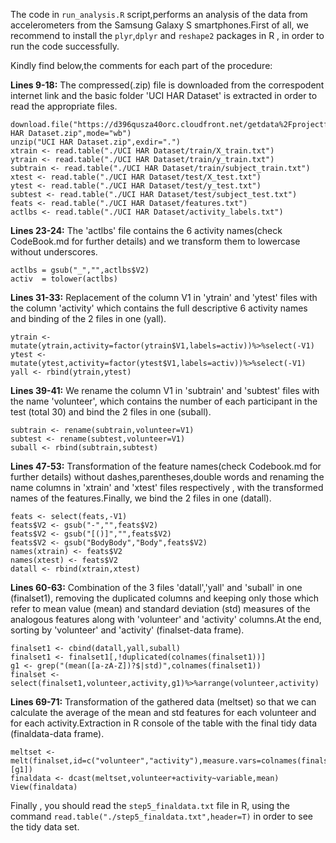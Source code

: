 The code in `run_analysis.R` script,performs an analysis of the data from accelerometers from the Samsung Galaxy S smartphones.First of all,
we recommend to install the `plyr`,`dplyr` and `reshape2` packages in R , in order to run the code successfully.

Kindly find below,the comments for each part of the procedure:


**Lines 9-18:** The compressed(.zip) file is downloaded from the correspodent internet link and the basic folder 'UCI HAR Dataset' is extracted
in order to read the appropriate files.


```
download.file("https://d396qusza40orc.cloudfront.net/getdata%2Fprojectfiles%2FUCI%20HAR%20Dataset.zip",destfile="UCI HAR Dataset.zip",mode="wb")
unzip("UCI HAR Dataset.zip",exdir=".")
xtrain <- read.table("./UCI HAR Dataset/train/X_train.txt")
ytrain <- read.table("./UCI HAR Dataset/train/y_train.txt")
subtrain <- read.table("./UCI HAR Dataset/train/subject_train.txt")
xtest <- read.table("./UCI HAR Dataset/test/X_test.txt")
ytest <- read.table("./UCI HAR Dataset/test/y_test.txt")
subtest <- read.table("./UCI HAR Dataset/test/subject_test.txt")
feats <- read.table("./UCI HAR Dataset/features.txt")
actlbs <- read.table("./UCI HAR Dataset/activity_labels.txt")

```



**Lines 23-24:** The 'actlbs' file contains the 6 activity names(check CodeBook.md for further details) and we transform them to lowercase without underscores. 


```
actlbs = gsub("_","",actlbs$V2)
activ  = tolower(actlbs)

```

**Lines 31-33:** Replacement of the column V1 in 'ytrain' and 'ytest' files with the column 'activity' which contains the full descriptive 6 activity names
and binding of the 2 files in one (yall).

```
ytrain <- mutate(ytrain,activity=factor(ytrain$V1,labels=activ))%>%select(-V1)
ytest <- mutate(ytest,activity=factor(ytest$V1,labels=activ))%>%select(-V1)
yall <- rbind(ytrain,ytest)

```

**Lines 39-41:** We rename the column V1 in 'subtrain' and 'subtest' files with the name 'volunteer', which contains the number of each participant in the test
(total 30) and bind the 2 files in one (suball).

```
subtrain <- rename(subtrain,volunteer=V1)
subtest <- rename(subtest,volunteer=V1)
suball <- rbind(subtrain,subtest)

```


**Lines 47-53:** Transformation of the feature names(check Codebook.md for further details) without dashes,parentheses,double words and renaming the name columns
in 'xtrain' and 'xtest' files respectively , with the transformed names of the features.Finally, we bind the 2 files in one (datall).  

```
feats <- select(feats,-V1)
feats$V2 <- gsub("-","",feats$V2)
feats$V2 <- gsub("[()]","",feats$V2) 
feats$V2 <- gsub("BodyBody","Body",feats$V2)
names(xtrain) <- feats$V2
names(xtest) <- feats$V2
datall <- rbind(xtrain,xtest)

```



**Lines 60-63:** Combination of the 3 files 'datall','yall' and 'suball' in one (finalset1), removing the duplicated columns and keeping only those which refer to
mean value (mean) and standard deviation (std) measures of the analogous features along with 'volunteer' and 'activity' columns.At the end, sorting by 'volunteer'
and 'activity' (finalset-data frame).


```
finalset1 <- cbind(datall,yall,suball)
finalset1 <- finalset1[,!duplicated(colnames(finalset1))]
g1 <- grep("(mean([a-zA-Z])?$|std)",colnames(finalset1))
finalset <- select(finalset1,volunteer,activity,g1)%>%arrange(volunteer,activity)

```


**Lines 69-71:** Transformation of the gathered data (meltset) so that we can calculate the average of the mean and std features for each volunteer and for each
activity.Extraction in R console of the table with the final tidy data (finaldata-data frame).


```
meltset <- melt(finalset,id=c("volunteer","activity"),measure.vars=colnames(finalset1)[g1])
finaldata <- dcast(meltset,volunteer+activity~variable,mean)
View(finaldata)

```    


Finally , you should read the `step5_finaldata.txt` file in R, using the command `read.table("./step5_finaldata.txt",header=T)` in order to see the tidy data set.










